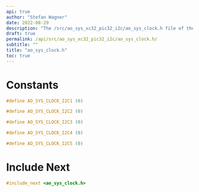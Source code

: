 ```yaml
---
api: true
author: "Stefan Wagner"
date: 2022-08-29
description: "The /src/ao_sys_xc32_pic32_i2c/ao_sys_clock.h file of the ao real-time operating system."
draft: true
permalink: /api/src/ao_sys_xc32_pic32_i2c/ao_sys_clock.h/
subtitle: ""
title: "ao_sys_clock.h"
toc: true
---
```


# Constants

```c
#define AO_SYS_CLOCK_I2C1 (0)
```

```c
#define AO_SYS_CLOCK_I2C2 (0)
```

```c
#define AO_SYS_CLOCK_I2C3 (0)
```

```c
#define AO_SYS_CLOCK_I2C4 (0)
```

```c
#define AO_SYS_CLOCK_I2C5 (0)
```

# Include Next

```c
#include_next <ao_sys_clock.h>
```

